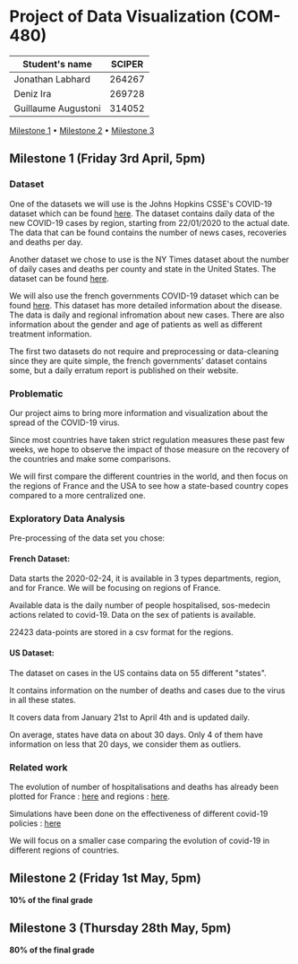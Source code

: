 # Project of Data Visualization (COM-480)

| Student's name | SCIPER |
| -------------- | ------ |
|Jonathan Labhard |264267 |
|Deniz Ira | 269728|
|Guillaume Augustoni | 314052|

[Milestone 1](#milestone-1-friday-3rd-april-5pm) • [Milestone 2](#milestone-2-friday-1st-may-5pm) • [Milestone 3](#milestone-3-thursday-28th-may-5pm)

## Milestone 1 (Friday 3rd April, 5pm)

### Dataset
One of the datasets we will use is the Johns Hopkins CSSE's COVID-19 dataset which can be found <a href="https://github.com/CSSEGISandData/COVID-19">here</a>.
The dataset contains daily data of the new COVID-19 cases by region, starting from 22/01/2020 to the actual date. The data that can be found contains the number of news cases, recoveries and deaths per day.

Another dataset we chose to use is the NY Times dataset about the number of daily cases and deaths per county and state in the United States. The dataset can be found <a href="https://github.com/nytimes/covid-19-data/">here</a>.

We will also use the french governments COVID-19 dataset which can be found <a href="https://www.data.gouv.fr/fr/datasets/donnees-des-urgences-hospitalieres-et-de-sos-medecins-relatives-a-lepidemie-de-covid-19/">here</a>. This dataset has more detailed information about the disease. The data is daily and regional infromation about new cases. There are also information about the gender and age of patients as well as different treatment information.

The first two datasets do not require and preprocessing or data-cleaning since they are quite simple, the french governments' dataset contains some, but a daily erratum report is published on their website.

### Problematic
Our project aims to bring more information and visualization about the spread of the COVID-19 virus.

Since most countries have taken strict regulation measures these past few weeks, we hope to observe the impact of those measure on the recovery of the countries and make some comparisons. 

We will first compare the different countries in the world, and then focus on the regions of France and the USA to see how a state-based country copes compared to a more centralized one.

### Exploratory Data Analysis

Pre-processing of the data set you chose:

#### French Dataset:
Data starts the 2020-02-24, it is available in 3 types departments, region, and for France. We will be focusing on regions of France. 

Available data is the daily number of people hospitalised, sos-medecin actions related to covid-19. Data on the sex of patients is available. 

22423 data-points are stored in a csv format for the regions. 

#### US Dataset:
The dataset on cases in the US contains data on 55 different "states". 

It contains information on the number of deaths and cases due to the virus in all these states. 

It covers data from January 21st to April 4th and is updated daily. 

On average, states have data on about 30 days. Only 4 of them have information on less that 20 days, we consider them as outliers.



### Related work
The evolution of number of hospitalisations and deaths has already been plotted for France : [here](https://datastudio.google.com/u/0/reporting/a62032a5-550a-4a97-bfdc-8ac909f9814b/page/ArPKB)
and regions : 
[here](https://www.lemonde.fr/les-decodeurs/article/2020/04/01/coronavirus-visualisez-le-nombre-de-personnes-hospitalisees-departement-par-departement_6035199_4355770.html). 

Simulations have been done on the effectiveness of different covid-19 policies : [here](https://exchange.iseesystems.com/public/isee/covid-19-simulator/index.html#page1)

We will focus on a smaller case comparing the evolution of covid-19 in different regions of countries. 


## Milestone 2 (Friday 1st May, 5pm)

**10% of the final grade**




## Milestone 3 (Thursday 28th May, 5pm)

**80% of the final grade**

